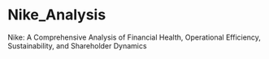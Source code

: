 # Nike_Analysis
Nike: A Comprehensive Analysis of Financial Health, Operational Efficiency, Sustainability, and Shareholder Dynamics
